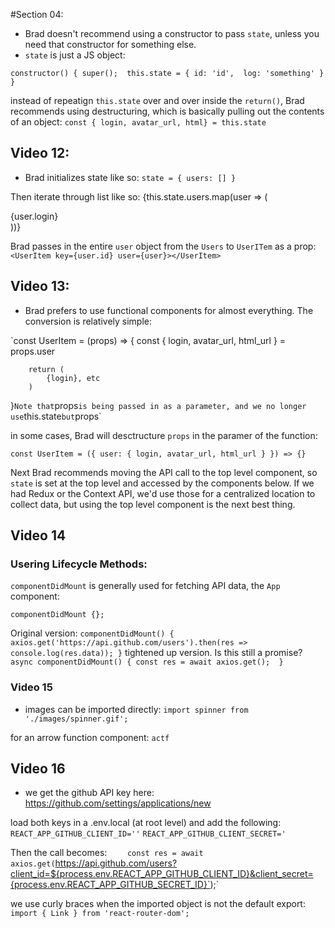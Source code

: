 #Section 04: 

- Brad doesn't recommend using a constructor to pass `state`, unless you need that constructor for something else. 
- `state` is just a JS object: 

`constructor() {
    super(); 
    this.state = {
        id: 'id', 
        log: 'something'
    }
}
`

instead of repeatign `this.state` over and over inside the `return()`, Brad recommends using destructuring, which is basically pulling out the contents of an object: 
`const { login, avatar_url, html} = this.state`

## Video 12: 

- Brad initializes state like so: 
`state = {
        users: []
    }
`

Then iterate through list like so: 
{this.state.users.map(user => (
                    <div key={user.id}>{user.login}</div>
                ))}

Brad passes in the entire `user` object from the `Users` to `UserITem` as a prop: 
`<UserItem key={user.id} user={user}></UserItem>`

## Video 13: 

- Brad prefers to use functional components for almost everything. The conversion is relatively simple: 

`const UserItem = (props) => {
        const { login, avatar_url, html_url } = props.user

        return (
            {login}, etc
        )
}`
Note that `props` is being passed in as a parameter, and we no longer use `this.state` but `props`

in some cases, Brad will desctructure `props` in the paramer of the function: 

`const UserItem = ({ user: { login, avatar_url, html_url } }) => {}`

Next Brad recommends moving the API call to the top level component, so `state` is set at the top level and accessed by the components below. 
If we had Redux or the Context API, we'd use those for a centralized location to collect data, but using the top level component is the next best thing. 

## Video 14

### Usering Lifecycle Methods: 

`componentDidMount` is generally used for fetching API data, the `App` component: 

`componentDidMount {};`

Original version: 
`
  componentDidMount() {
    axios.get('https://api.github.com/users').then(res => console.log(res.data));
  }
`
tightened up version. Is this still a promise? 
`async componentDidMount() {
    const res = await axios.get(); 
}
`

### Video 15

- images can be imported directly: 
`import spinner from './images/spinner.gif';`

for an arrow function component: `actf`

## Video 16

- we get the github API key here: 
https://github.com/settings/applications/new

load both keys in a .env.local (at root level) and add the following: 
`REACT_APP_GITHUB_CLIENT_ID=''`
`REACT_APP_GITHUB_CLIENT_SECRET='`

Then the call becomes: 
`    const res = await axios.get(`https://api.github.com/users?client_id=${process.env.REACT_APP_GITHUB_CLIENT_ID}&client_secret={process.env.REACT_APP_GITHUB_SECRET_ID}`);`

we use curly braces when the imported object is not the default export: 
`import { Link } from 'react-router-dom';`





